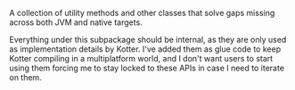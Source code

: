 A collection of utility methods and other classes that solve gaps missing across both JVM and native targets. 

Everything under this subpackage should be internal, as they are only used as implementation details by Kotter. I've
added them as glue code to keep Kotter compiling in a multiplatform world, and I don't want users to start using them
forcing me to stay locked to these APIs in case I need to iterate on them.